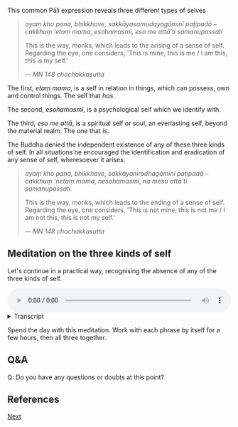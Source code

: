 This common Pāḷi expression reveals three different types of selves

> *ayaṃ kho pana, bhikkhave, sakkāyasamudayagāminī paṭipadā – cakkhuṃ ‘etaṃ mama, esohamasmi, eso me attā’ti samanupassati*
> 
> This is the way, monks, which leads to the arising of a sense of self. Regarding the eye, one considers, 'This is mine, this is me / I am this, this is my self.'
> 
> -- *MN 148 chachakkasutta*

The first, *etaṃ mama*, is a self in relation in things, which can possess, own and control things. The self that *has*.

The second, *esohamasmi*, is a psychological self which we identify with. 

The third, *eso me attā*, is a spiritual self or soul, an everlasting self, beyond the material realm. The one that *is*.

The Buddha denied the independent existence of any of these three kinds of self. In all situations he encouraged the identification and eradication of any sense of self, wheresoever it arises. 

> *ayaṃ kho pana, bhikkhave, sakkāyanirodhagāminī paṭipadā – cakkhuṃ ‘netaṃ mama, nesohamasmi, na meso attā’ti samanupassati.*
> 
> This is the way, monks, which leads to the ending of a sense of self. Regarding the eye, one considers, 'This is not mine, this is not me / I am not this, this is not my self.'
> 
> -- *MN 148 chachakkasutta*

## Meditation on the three kinds of self

Let's continue in a practical way, recognising the absence of any of the three kinds of self. 


<audio controls style="width: 100%; max-width: 600px;">
    <source src="assets/audio/08-02-three-types-of-anatta.mp3" type="audio/mpeg">
</audio>



<details>
<summary>Transcript</summary>

The Buddha said that this meditation on *anatta* is the path of practice which leads to ending of self-identification.

---

The eye is not mine, I am not the eye, the eye is not me, the eye is not my self. 

Visible forms are not mine, I am not visible forms, visible forms are not me, visible forms are not my self. 

Eye consciousness is not mine, I am not eye consciousness, eye consciousness is not me, eye consciousness is not my self. 

The conscious experience of seeing is not mine, I am not the conscious experience of seeing, the conscious experience of seeing is not me, the conscious experience of seeing is not my self. 

*vedanā* which arise from seeing are not mine, I am not *vedanā*, *vedanā* are not me, *vedanā* are not my self. 

Craving and aversion are not mine, I am not craving and aversion, craving and aversion are not me, craving and aversion are not my self.

---

The ear is not mine, I am not the ear, the ear is not me, the ear is not my self. 

Sounds are not mine, I am not sounds, sounds are not me, sounds are not my self. 

Ear consciousness is not mine, I am not ear consciousness, ear consciousness is not me, ear consciousness is not my self. 

The conscious experience of hearing is not mine, I am not the conscious experience of hearing, the conscious experience of hearing is not me, the conscious experience of hearing is not my self. 

*vedanā* which arise from hearing are not mine, I am not *vedanā*, *vedanā* are not me, *vedanā* are not my self. 

Craving and aversion are not mine, I am not craving and aversion, craving and aversion are not me, craving and aversion are not my self.

---

The nose is not mine, I am not the nose, the nose is not me, the nose is not my self. 

Smells are not mine, I am not smells, smells are not me, smells are not my self. 

Nose consciousness is not mine, I am not nose consciousness, nose consciousness is not me, nose consciousness is not my self. 

The conscious experience of smelling is not mine, I am not the conscious experience of smelling, the conscious experience of smelling is not me, the conscious experience of smelling is not my self. 

*vedanā* which arise from smelling are not mine, I am not *vedanā*, *vedanā* are not me, *vedanā* are not my self. 

Craving and aversion are not mine, I am not craving and aversion, craving and aversion are not me, craving and aversion are not my self.

---
The tongue is not mine, I am not the tongue, the tongue is not me, the tongue is not my self. 

Flavours are not mine, I am not flavours, flavours are not me, flavours are not my self. 

Tongue consciousness is not mine, I am not tongue consciousness, tongue consciousness is not me, tongue consciousness is not my self. 

The conscious experience of tasting is not mine, I am not the conscious experience of tasting, the conscious experience of tasting is not me, the conscious experience of tasting is not my self. 

*vedanā* which arise from tasting are not mine, I am not *vedanā*, *vedanā* are not me, *vedanā* are not my self. 

Craving and aversion are not mine, I am not craving and aversion, craving and aversion are not me, craving and aversion are not my self.

---

The body is not mine, I am not the body, the body is not me, the body is not my self. 

Tangible sensations are not mine, I am not tangible sensations, tangible sensations are not me, tangible sensations are not my self. 

Body consciousness is not mine, I am not body consciousness, body consciousness is not me, body consciousness is not my self. 

Conscious physical experience is not mine, I am not conscious physical experience, conscious physical experience is not me, conscious physical experience is not my self. 

*vedanā* which arise from physical experience are not mine, I am not *vedanā*, *vedanā* are not me, *vedanā* are not my self. 

Craving and aversion are not mine, I am not craving and aversion, craving and aversion are not me, craving and aversion are not my self.

---

The mind is not mine, I am not the mind, the mind is not me, the mind is not my self. 

Mental phenomena are not mine, I am not mental phenomena, mental phenomena are not me, mental phenomena are not my self. 

Mind consciousness is not mine, I am not mind consciousness, mind consciousness is not me, mind consciousness is not my self. 

Conscious mental experience is not mine, I am not conscious mental experience, conscious mental experience is not me, conscious mental experience is not my self. 

*vedanā* which arise from mental experience are not mine, I am not *vedanā*, *vedanā* are not me, *vedanā* are not my self. 

Craving and aversion are not mine, I am not craving and aversion, craving and aversion are not me, craving and aversion are not my self.

---

Now come back to open awareness. 

Know whatever you are experiencing at right now. 

This is not mine, I am not this, this is not me, this is not my self.

*vedanā* which arise from this are not mine, I am not *vedanā*, *vedanā* are not me, *vedanā* are not my self. 

Craving and aversion are not mine, I am not craving and aversion, craving and aversion are not me, craving and aversion are not my self.


---

Continue with this meditation. 

Examine every experience in the light of this. 

This is not mine, I am not this, this is not me, this is not my self.

The Buddha said that this is the path of practice which leads to ending of self-identification.


</details>


Spend the day with this meditation. Work with each phrase by itself for a few hours, then all three together. 

## Q&A

Q: Do you have any questions or doubts at this point?

## References

<a href="9. Resources.html">Next</a>

